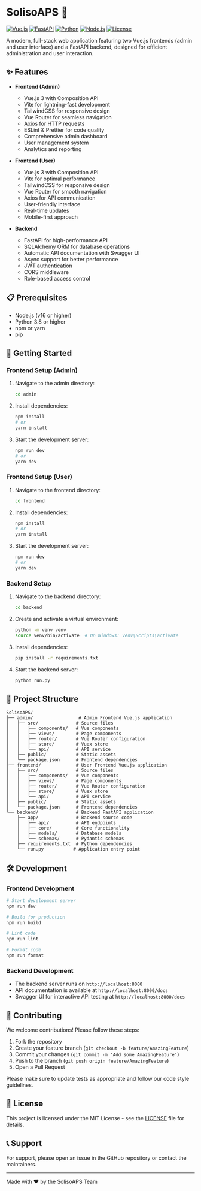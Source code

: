 # SolisoAPS 🚀

[![Vue.js](https://img.shields.io/badge/Vue.js-3.x-4FC08D?style=flat&logo=vue.js)](https://vuejs.org/)
[![FastAPI](https://img.shields.io/badge/FastAPI-0.68.0-009688?style=flat&logo=fastapi)](https://fastapi.tiangolo.com/)
[![Python](https://img.shields.io/badge/Python-3.8+-3776AB?style=flat&logo=python)](https://www.python.org/)
[![Node.js](https://img.shields.io/badge/Node.js-16+-339933?style=flat&logo=node.js)](https://nodejs.org/)
[![License](https://img.shields.io/badge/License-MIT-blue.svg)](LICENSE)

A modern, full-stack web application featuring two Vue.js frontends (admin and user interface) and a FastAPI backend, designed for efficient administration and user interaction.

## ✨ Features

- **Frontend (Admin)**
  - Vue.js 3 with Composition API
  - Vite for lightning-fast development
  - TailwindCSS for responsive design
  - Vue Router for seamless navigation
  - Axios for HTTP requests
  - ESLint & Prettier for code quality
  - Comprehensive admin dashboard
  - User management system
  - Analytics and reporting

- **Frontend (User)**
  - Vue.js 3 with Composition API
  - Vite for optimal performance
  - TailwindCSS for responsive design
  - Vue Router for smooth navigation
  - Axios for API communication
  - User-friendly interface
  - Real-time updates
  - Mobile-first approach

- **Backend**
  - FastAPI for high-performance API
  - SQLAlchemy ORM for database operations
  - Automatic API documentation with Swagger UI
  - Async support for better performance
  - JWT authentication
  - CORS middleware
  - Role-based access control

## 📋 Prerequisites

- Node.js (v16 or higher)
- Python 3.8 or higher
- npm or yarn
- pip

## 🚀 Getting Started

### Frontend Setup (Admin)

1. Navigate to the admin directory:
   ```bash
   cd admin
   ```

2. Install dependencies:
   ```bash
   npm install
   # or
   yarn install
   ```

3. Start the development server:
   ```bash
   npm run dev
   # or
   yarn dev
   ```

### Frontend Setup (User)

1. Navigate to the frontend directory:
   ```bash
   cd frontend
   ```

2. Install dependencies:
   ```bash
   npm install
   # or
   yarn install
   ```

3. Start the development server:
   ```bash
   npm run dev
   # or
   yarn dev
   ```

### Backend Setup

1. Navigate to the backend directory:
   ```bash
   cd backend
   ```

2. Create and activate a virtual environment:
   ```bash
   python -m venv venv
   source venv/bin/activate  # On Windows: venv\Scripts\activate
   ```

3. Install dependencies:
   ```bash
   pip install -r requirements.txt
   ```

4. Start the backend server:
   ```bash
   python run.py
   ```

## 📁 Project Structure

```
SolisoAPS/
├── admin/                 # Admin Frontend Vue.js application
│   ├── src/              # Source files
│   │   ├── components/   # Vue components
│   │   ├── views/        # Page components
│   │   ├── router/       # Vue Router configuration
│   │   ├── store/        # Vuex store
│   │   └── api/          # API service
│   ├── public/           # Static assets
│   └── package.json      # Frontend dependencies
├── frontend/             # User Frontend Vue.js application
│   ├── src/              # Source files
│   │   ├── components/   # Vue components
│   │   ├── views/        # Page components
│   │   ├── router/       # Vue Router configuration
│   │   ├── store/        # Vuex store
│   │   └── api/          # API service
│   ├── public/           # Static assets
│   └── package.json      # Frontend dependencies
└── backend/              # Backend FastAPI application
    ├── app/              # Backend source code
    │   ├── api/          # API endpoints
    │   ├── core/         # Core functionality
    │   ├── models/       # Database models
    │   └── schemas/      # Pydantic schemas
    ├── requirements.txt  # Python dependencies
    └── run.py           # Application entry point
```

## 🛠 Development

### Frontend Development

```bash
# Start development server
npm run dev

# Build for production
npm run build

# Lint code
npm run lint

# Format code
npm run format
```

### Backend Development

- The backend server runs on `http://localhost:8000`
- API documentation is available at `http://localhost:8000/docs`
- Swagger UI for interactive API testing at `http://localhost:8000/docs`

## 🤝 Contributing

We welcome contributions! Please follow these steps:

1. Fork the repository
2. Create your feature branch (`git checkout -b feature/AmazingFeature`)
3. Commit your changes (`git commit -m 'Add some AmazingFeature'`)
4. Push to the branch (`git push origin feature/AmazingFeature`)
5. Open a Pull Request

Please make sure to update tests as appropriate and follow our code style guidelines.

## 📝 License

This project is licensed under the MIT License - see the [LICENSE](LICENSE) file for details.

## 📞 Support

For support, please open an issue in the GitHub repository or contact the maintainers.

---

Made with ❤️ by the SolisoAPS Team
